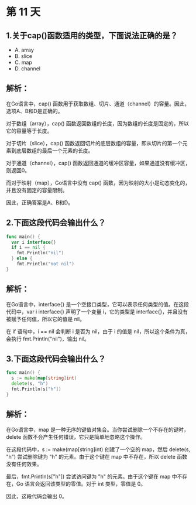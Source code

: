 # 第 11 天

## 1.关于cap()函数适用的类型，下面说法正确的是？
- A. array
- B. slice
- C. map
- D. channel

## 解析：
在Go语言中，cap() 函数用于获取数组、切片、通道（channel）的容量。因此，选项A、B和D是正确的。

对于数组（array），cap() 函数返回数组的长度，因为数组的长度是固定的，所以它的容量等于长度。

对于切片（slice），cap() 函数返回切片的底层数组的容量，即从切片的第一个元素到底层数组的最后一个元素的长度。

对于通道（channel），cap() 函数返回通道的缓冲区容量，如果通道没有缓冲区，则返回0。

而对于映射（map），Go语言中没有 cap() 函数，因为映射的大小是动态变化的，并且没有固定的容量限制。

因此，正确答案是A、B和D。


## 2.下面这段代码会输出什么？

```go
func main() {
  var i interface{}
  if i == nil {
    fmt.Println("nil")
  } else {
    fmt.Println("not nil")
}
```

## 解析：
在Go语言中，interface{} 是一个空接口类型，它可以表示任何类型的值。在这段代码中，var i interface{} 声明了一个变量 i，它的类型是 interface{}，并且没有被赋予任何值，所以它的值是 nil。

在 if 语句中，i == nil 会判断 i 是否为 nil，由于 i 的值是 nil，所以这个条件为真，会执行 fmt.Println("nil")，输出 nil。

## 3.下面这段代码会输出什么？
```go
func main() {
  s := make(map[string]int)
  delete(s, "h")
  fmt.Println(s["h"])
}
```

## 解析：
在Go语言中，map 是一种无序的键值对集合。当你尝试删除一个不存在的键时，delete 函数不会产生任何错误，它只是简单地忽略这个操作。

在这段代码中，s := make(map[string]int) 创建了一个空的 map，然后 delete(s, "h") 尝试删除键为 "h" 的元素。由于这个键在 map 中不存在，所以 delete 函数没有任何效果。

最后，fmt.Println(s["h"]) 尝试访问键为 "h" 的元素。由于这个键在 map 中不存在，Go 语言会返回该类型的零值。对于 int 类型，零值是 0。

因此，这段代码会输出 0。
